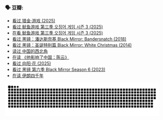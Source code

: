 
### 🗣 豆瓣:

<!-- DOUBAN-ACTIVITIES:START -->
- [看过 猎金·游戏‎ (2025)](https://www.douban.com/doubanapp/dispatch?uri=%2Fstatus%2F6525951159%2F%3F_spm_id%3DMTM2MDY5MjM4&_i=52889238)
- [看过 鱿鱼游戏 第三季 오징어 게임 시즌 3‎ (2025)](https://www.douban.com/doubanapp/dispatch?uri=%2Fstatus%2F6514804073%2F%3F_spm_id%3DMTM2MDY5MjM4&_i=52889238)
- [在看 鱿鱼游戏 第三季 오징어 게임 시즌 3‎ (2025)](https://www.douban.com/doubanapp/dispatch?uri=%2Fstatus%2F6497736813%2F%3F_spm_id%3DMTM2MDY5MjM4&_i=52889238)
- [看过 黑镜：潘达斯奈基 Black Mirror: Bandersnatch‎ (2018)](https://www.douban.com/doubanapp/dispatch?uri=%2Fstatus%2F6474636146%2F%3F_spm_id%3DMTM2MDY5MjM4&_i=52889238)
- [看过 黑镜：圣诞特别篇 Black Mirror: White Christmas‎ (2014)](https://www.douban.com/doubanapp/dispatch?uri=%2Fstatus%2F6453752924%2F%3F_spm_id%3DMTM2MDY5MjM4&_i=52889238)
- [读过 中国的西北角](https://www.douban.com/doubanapp/dispatch?uri=%2Fstatus%2F6452560680%2F%3F_spm_id%3DMTM2MDY5MjM4&_i=52889238)
- [在读 《他影响了中国：陈云》](https://www.douban.com/doubanapp/dispatch?uri=%2Fstatus%2F6452553710%2F%3F_spm_id%3DMTM2MDY5MjM4&_i=52889238)
- [看过 向阳·花‎ (2025)](https://www.douban.com/doubanapp/dispatch?uri=%2Fstatus%2F6434553936%2F%3F_spm_id%3DMTM2MDY5MjM4&_i=52889238)
- [看过 黑镜 第六季 Black Mirror Season 6‎ (2023)](https://www.douban.com/doubanapp/dispatch?uri=%2Fstatus%2F6423892238%2F%3F_spm_id%3DMTM2MDY5MjM4&_i=52889238)
- [在读 伊朗四千年](https://www.douban.com/doubanapp/dispatch?uri=%2Fstatus%2F6419395441%2F%3F_spm_id%3DMTM2MDY5MjM4&_i=52889238)
<!-- DOUBAN-ACTIVITIES:END -->


![Snake animation](https://raw.githubusercontent.com/w940853815/w940853815/output/github-contribution-grid-snake.svg)

<!--
**w940853815/w940853815** is a ✨ _special_ ✨ repository because its `README.md` (this file) appears on your GitHub profile.

Here are some ideas to get you started:

- 🔭 I’m currently working on ...
- 🌱 I’m currently learning ...
- 👯 I’m looking to collaborate on ...
- 🤔 I’m looking for help with ...
- 💬 Ask me about ...
- 📫 How to reach me: ...
- 😄 Pronouns: ...
- ⚡ Fun fact: ...
-->

